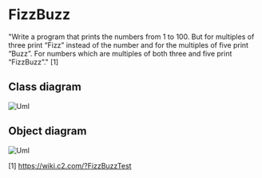 # FizzBuzz
"Write a program that prints the numbers from 1 to 100. But for multiples of three print “Fizz” instead of the number and for the multiples of five print “Buzz”. For numbers which are multiples of both three and five print “FizzBuzz”." [1]  

## Class diagram
![Uml](/uml_class.png)  

## Object diagram
![Uml](/uml_object.png)  

[1] https://wiki.c2.com/?FizzBuzzTest 
